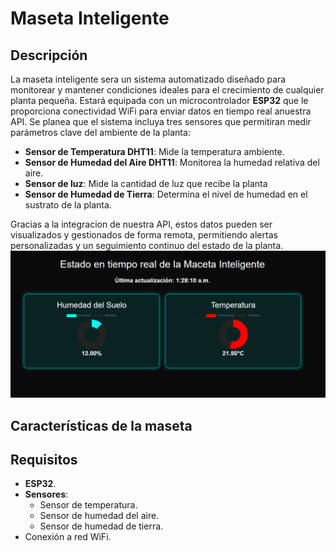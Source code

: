 # Maseta Inteligente

## Descripción

La maseta inteligente sera un sistema automatizado diseñado para monitorear y mantener condiciones ideales para el crecimiento de cualquier planta pequeña. Estará equipada con un microcontrolador **ESP32** que le proporciona conectividad WiFi para enviar datos en tiempo real anuestra API. Se planea que el sistema incluya tres sensores que permitiran medir parámetros clave del ambiente de la planta:

- **Sensor de Temperatura DHT11**: Mide la temperatura ambiente.
- **Sensor de Humedad del Aire DHT11**: Monitorea la humedad relativa del aire.
- **Sensor de luz**: Mide la cantidad de luz que recibe la planta
- **Sensor de Humedad de Tierra**: Determina el nivel de humedad en el sustrato de la planta.

Gracias a la integracion de nuestra API, estos datos pueden ser visualizados y gestionados de forma remota, permitiendo alertas personalizadas y un seguimiento continuo del estado de la planta.
![Panel de control](img/maseta_interfaz.png)

## Características de la maseta



## Requisitos

- **ESP32**.
- **Sensores**:
  - Sensor de temperatura.
  - Sensor de humedad del aire.
  - Sensor de humedad de tierra.
- Conexión a red WiFi.


